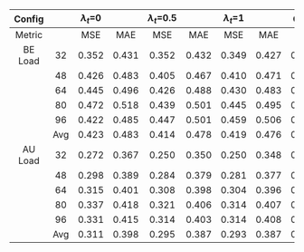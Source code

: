 
| Config  |     | $\lambda_{t}$=0 |       | $\lambda_{t}$=0.5 |       | $\lambda_{t}$=1 |       | Ours  |       |
| :-----: | :-: | :-------------: | :---: | :---------------: | :---: | :-------------: | :---: | :---: | :---: |
| Metric  |     |       MSE       |  MAE  |        MSE        |  MAE  |       MSE       |  MAE  |  MSE  |  MAE  |
| BE Load | 32  |      0.352      | 0.431 |       0.352       | 0.432 |      0.349      | 0.427 | 0.339 | 0.420 |
|         | 48  |      0.426      | 0.483 |       0.405       | 0.467 |      0.410      | 0.471 | 0.402 | 0.459 |
|         | 64  |      0.445      | 0.496 |       0.426       | 0.488 |      0.430      | 0.483 | 0.403 | 0.470 |
|         | 80  |      0.472      | 0.518 |       0.439       | 0.501 |      0.445      | 0.495 | 0.431 | 0.492 |
|         | 96  |      0.422      | 0.485 |       0.447       | 0.501 |      0.459      | 0.506 | 0.433 | 0.494 |
|         | Avg |      0.423      | 0.483 |       0.414       | 0.478 |      0.419      | 0.476 | 0.402 | 0.467 |
| AU Load | 32  |      0.272      | 0.367 |       0.250       | 0.350 |      0.250      | 0.348 | 0.249 | 0.345 |
|         | 48  |      0.298      | 0.389 |       0.284       | 0.379 |      0.281      | 0.377 | 0.281 | 0.373 |
|         | 64  |      0.315      | 0.401 |       0.308       | 0.398 |      0.304      | 0.396 | 0.298 | 0.390 |
|         | 80  |      0.337      | 0.418 |       0.321       | 0.406 |      0.314      | 0.407 | 0.304 | 0.396 |
|         | 96  |      0.331      | 0.415 |       0.314       | 0.403 |      0.314      | 0.408 | 0.314 | 0.403 |
|         | Avg |      0.311      | 0.398 |       0.295       | 0.387 |      0.293      | 0.387 | 0.289 | 0.381 |
